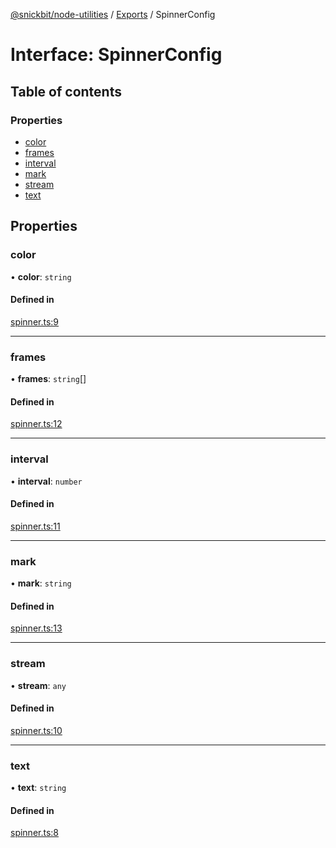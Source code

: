 [@snickbit/node-utilities](../README.md) / [Exports](../modules.md) / SpinnerConfig

# Interface: SpinnerConfig

## Table of contents

### Properties

- [color](SpinnerConfig.md#color)
- [frames](SpinnerConfig.md#frames)
- [interval](SpinnerConfig.md#interval)
- [mark](SpinnerConfig.md#mark)
- [stream](SpinnerConfig.md#stream)
- [text](SpinnerConfig.md#text)

## Properties

### color

• **color**: `string`

#### Defined in

[spinner.ts:9](https://github.com/snickbit/snickbit.js/blob/166d3ad/packages/node-utilities/src/spinner.ts#L9)

___

### frames

• **frames**: `string`[]

#### Defined in

[spinner.ts:12](https://github.com/snickbit/snickbit.js/blob/166d3ad/packages/node-utilities/src/spinner.ts#L12)

___

### interval

• **interval**: `number`

#### Defined in

[spinner.ts:11](https://github.com/snickbit/snickbit.js/blob/166d3ad/packages/node-utilities/src/spinner.ts#L11)

___

### mark

• **mark**: `string`

#### Defined in

[spinner.ts:13](https://github.com/snickbit/snickbit.js/blob/166d3ad/packages/node-utilities/src/spinner.ts#L13)

___

### stream

• **stream**: `any`

#### Defined in

[spinner.ts:10](https://github.com/snickbit/snickbit.js/blob/166d3ad/packages/node-utilities/src/spinner.ts#L10)

___

### text

• **text**: `string`

#### Defined in

[spinner.ts:8](https://github.com/snickbit/snickbit.js/blob/166d3ad/packages/node-utilities/src/spinner.ts#L8)
